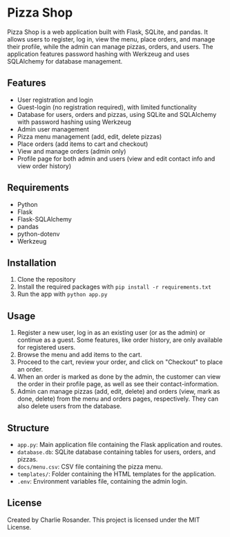 # Pizza Shop

Pizza Shop is a web application built with Flask, SQLite, and pandas. It allows users to register, log in, view the menu, place orders, and manage their profile, while the admin can manage pizzas, orders, and users. The application features password hashing with Werkzeug and uses SQLAlchemy for database management.

## Features

- User registration and login
- Guest-login (no registration required), with limited functionality
- Database for users, orders and pizzas, using SQLite and SQLAlchemy with password hashing using Werkzeug
- Admin user management
- Pizza menu management (add, edit, delete pizzas)
- Place orders (add items to cart and checkout)
- View and manage orders (admin only)
- Profile page for both admin and users (view and edit contact info and view order history)

## Requirements

- Python
- Flask
- Flask-SQLAlchemy
- pandas
- python-dotenv
- Werkzeug

## Installation

1. Clone the repository
2. Install the required packages with `pip install -r requirements.txt`
3. Run the app with `python app.py`

## Usage

1. Register a new user, log in as an existing user (or as the admin) or continue as a guest. Some features, like order history, are only available for registered users.
2. Browse the menu and add items to the cart.
3. Proceed to the cart, review your order, and click on "Checkout" to place an order.
4. When an order is marked as done by the admin, the customer can view the order in their profile page, as well as see their contact-information.
5. Admin can manage pizzas (add, edit, delete) and orders (view, mark as done, delete) from the menu and orders pages, respectively. They can also delete users from the database.

## Structure

- `app.py`: Main application file containing the Flask application and routes.
- `database.db`: SQLite database containing tables for users, orders, and pizzas.
- `docs/menu.csv`: CSV file containing the pizza menu.
- `templates/`: Folder containing the HTML templates for the application.
- `.env`: Environment variables file, containing the admin login.

## License

Created by Charlie Rosander. 
This project is licensed under the MIT License.
